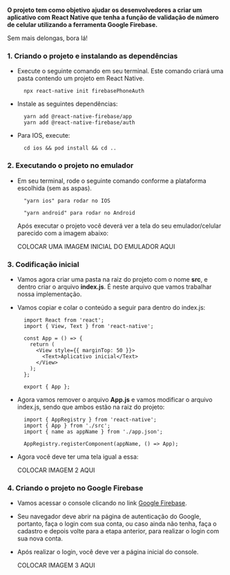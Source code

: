 **O projeto tem como objetivo ajudar os desenvolvedores a criar um aplicativo com React Native que tenha a função de validação de número de celular utilizando a ferramenta Google Firebase.**

Sem mais delongas, bora lá!

### 1. Criando o projeto e instalando as dependências

* Execute o seguinte comando em seu terminal. Este comando criará uma pasta contendo um projeto em React Native.

		npx react-native init firebasePhoneAuth

* Instale as seguintes dependências:

		yarn add @react-native-firebase/app
		yarn add @react-native-firebase/auth

* Para IOS, execute:

		cd ios && pod install && cd ..

### 2. Executando o projeto no emulador

* Em seu terminal, rode o seguinte comando conforme a plataforma escolhida (sem as aspas).

		"yarn ios" para rodar no IOS

		"yarn android" para rodar no Android

	Após executar o projeto você deverá ver a tela do seu emulador/celular parecido com a imagem abaixo:

	COLOCAR UMA IMAGEM INICIAL DO EMULADOR AQUI

### 3. Codificação inicial

* Vamos agora criar uma pasta na raiz do projeto com o nome **src**, e dentro criar o arquivo **index.js**. É neste arquivo que vamos trabalhar nossa implementação.
* Vamos copiar e colar o conteúdo a seguir para dentro do index.js:

		import React from 'react';
		import { View, Text } from 'react-native';
		
		const App = () => {
		  return (
		    <View style={{ marginTop: 50 }}>
		      <Text>Aplicativo inicial</Text>
		    </View>
		  );
		};
		
		export { App };

* Agora vamos remover o arquivo **App.js** e vamos modificar o arquivo index.js, sendo que ambos estão na raiz do projeto:

		import { AppRegistry } from 'react-native';
		import { App } from './src';
		import { name as appName } from './app.json';
		
		AppRegistry.registerComponent(appName, () => App);

* Agora você deve ter uma tela igual a essa:

	COLOCAR IMAGEM 2 AQUI
	
### 4. Criando o projeto no Google Firebase

* Vamos acessar o console clicando no link [Google Firebase](https://console.firebase.google.com/).
* Seu navegador deve abrir na página de autenticação do Google, portanto, faça o login com sua conta, ou caso ainda não tenha, faça o cadastro e depois volte para a etapa anterior, para realizar o login com sua nova conta.
* Após realizar o login, você deve ver a página inicial do console.

	COLOCAR IMAGEM 3 AQUI